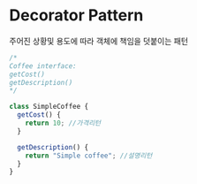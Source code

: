 # Decorator Pattern

주어진 상황및 용도에 따라 객체에 책임을 덧붙이는 패턴



```javascript
/*
Coffee interface:
getCost()
getDescription()
*/

class SimpleCoffee {
  getCost() {
    return 10; //가격리턴
  }

  getDescription() {
    return "Simple coffee"; //설명리턴
  }
}

```



